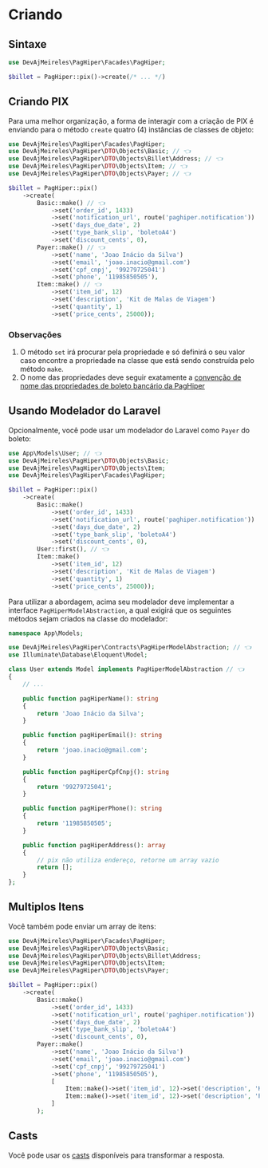 # Criando

## Sintaxe

```php
use DevAjMeireles\PagHiper\Facades\PagHiper;

$billet = PagHiper::pix()->create(/* ... */)
```

## Criando PIX

Para uma melhor organização, a forma de interagir com a criação de PIX é enviando para o método `create` quatro (4) instâncias de classes de objeto:

```php
use DevAjMeireles\PagHiper\Facades\PagHiper;
use DevAjMeireles\PagHiper\DTO\Objects\Basic; // 👈
use DevAjMeireles\PagHiper\DTO\Objects\Billet\Address; // 👈
use DevAjMeireles\PagHiper\DTO\Objects\Item; // 👈
use DevAjMeireles\PagHiper\DTO\Objects\Payer; // 👈

$billet = PagHiper::pix()
    ->create(
        Basic::make() // 👈
            ->set('order_id', 1433) 
            ->set('notification_url', route('paghiper.notification')) 
            ->set('days_due_date', 2) 
            ->set('type_bank_slip', 'boletoA4') 
            ->set('discount_cents', 0),
        Payer::make() // 👈
            ->set('name', 'Joao Inácio da Silva') 
            ->set('email', 'joao.inacio@gmail.com') 
            ->set('cpf_cnpj', '99279725041') 
            ->set('phone', '11985850505'),
        Item::make() // 👈
            ->set('item_id', 12) 
            ->set('description', 'Kit de Malas de Viagem') 
            ->set('quantity', 1) 
            ->set('price_cents', 25000));
```

### Observações

1. O método `set` irá procurar pela propriedade e só definirá o seu valor caso encontre a propriedade na classe que está sendo construída pelo método `make`.
2. O nome das propriedades deve seguir exatamente a <a href="https://dev.paghiper.com/reference/especificacoes-dos-campos-que-devem-ser-enviados-na-requisicao-boleto" target="_blank">convenção de nome das propriedades de boleto bancário da PagHiper</a>

## Usando Modelador do Laravel

Opcionalmente, você pode usar um modelador do Laravel como `Payer` do boleto:

```php
use App\Models\User; // 👈
use DevAjMeireles\PagHiper\DTO\Objects\Basic;
use DevAjMeireles\PagHiper\DTO\Objects\Item;
use DevAjMeireles\PagHiper\Facades\PagHiper;

$billet = PagHiper::pix()
    ->create(
        Basic::make()
            ->set('order_id', 1433) 
            ->set('notification_url', route('paghiper.notification')) 
            ->set('days_due_date', 2) 
            ->set('type_bank_slip', 'boletoA4') 
            ->set('discount_cents', 0),
        User::first(), // 👈
        Item::make()
            ->set('item_id', 12) 
            ->set('description', 'Kit de Malas de Viagem') 
            ->set('quantity', 1) 
            ->set('price_cents', 25000));
```

Para utilizar a abordagem, acima seu modelador deve implementar a interface `PagHiperModelAbstraction`, a qual exigirá que os seguintes métodos sejam criados na classe do modelador:

```php
namespace App\Models;

use DevAjMeireles\PagHiper\Contracts\PagHiperModelAbstraction; // 👈
use Illuminate\Database\Eloquent\Model;

class User extends Model implements PagHiperModelAbstraction // 👈
{
    // ...

    public function pagHiperName(): string
    {
        return 'Joao Inácio da Silva';
    }

    public function pagHiperEmail(): string
    {
        return 'joao.inacio@gmail.com';
    }

    public function pagHiperCpfCnpj(): string
    {
        return '99279725041';
    }

    public function pagHiperPhone(): string
    {
        return '11985850505';
    }

    public function pagHiperAddress(): array
    {
        // pix não utiliza endereço, retorne um array vazio
        return [];
    }
};
```

## Multiplos Itens

Você também pode enviar um array de itens:

```php
use DevAjMeireles\PagHiper\Facades\PagHiper;
use DevAjMeireles\PagHiper\DTO\Objects\Basic;
use DevAjMeireles\PagHiper\DTO\Objects\Billet\Address;
use DevAjMeireles\PagHiper\DTO\Objects\Item;
use DevAjMeireles\PagHiper\DTO\Objects\Payer;

$billet = PagHiper::pix()
    ->create(
        Basic::make()
            ->set('order_id', 1433) 
            ->set('notification_url', route('paghiper.notification')) 
            ->set('days_due_date', 2) 
            ->set('type_bank_slip', 'boletoA4') 
            ->set('discount_cents', 0),
        Payer::make()
            ->set('name', 'Joao Inácio da Silva') 
            ->set('email', 'joao.inacio@gmail.com') 
            ->set('cpf_cnpj', '99279725041') 
            ->set('phone', '11985850505'),
            [
                Item::make()->set('item_id', 12)->set('description', 'Kit de Malas de Viagem')->set('quantity', 1)->set('price_cents', 25000), 
                Item::make()->set('item_id', 12)->set('description', 'Protetor de Malas (100x100)')->set('quantity', 3)->set('price_cents', 3550), 
            ]   
        );
```

## Casts

Você pode usar os [casts](../Utilidades/casts.md) disponíveis para transformar a resposta.

